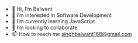 - 👋 Hi, I’m Balwant
- 👀 I’m interested in Software Development
- 🌱 I’m currently learning JavaScript
- 💞️ I’m looking to collaborate
- 📫 How to reach me singhbalwant168@gmail.com

<!---
Balwant7/Balwant7 is a ✨ special ✨ repository because its `README.md` (this file) appears on your GitHub profile.
You can click the Preview link to take a look at your changes.
--->
